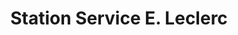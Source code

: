 ---
title: "Station Service E. Leclerc"
url: /montlouis-sur-loire/station-service-e-leclerc/
shop: gaz
---